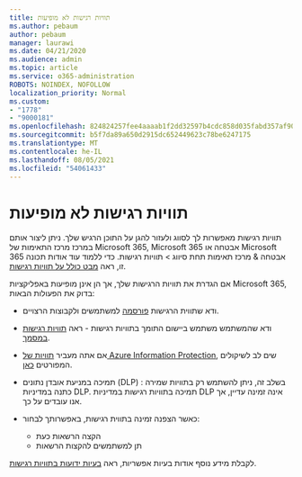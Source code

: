 ```yaml
---
title: תוויות רגישות לא מופיעות
ms.author: pebaum
author: pebaum
manager: laurawi
ms.date: 04/21/2020
ms.audience: admin
ms.topic: article
ms.service: o365-administration
ROBOTS: NOINDEX, NOFOLLOW
localization_priority: Normal
ms.custom:
- "1778"
- "9000181"
ms.openlocfilehash: 824824257fee4aaaab1f2dd32597b4cdc858d035fabd357af90cf054dd35c9c4
ms.sourcegitcommit: b5f7da89a650d2915dc652449623c78be6247175
ms.translationtype: MT
ms.contentlocale: he-IL
ms.lasthandoff: 08/05/2021
ms.locfileid: "54061433"
---
```

# <a name="sensitivity-labels-not-appearing"></a>תוויות רגישות לא מופיעות

תוויות רגישות מאפשרות לך לסווג ולעזור להגן על התוכן הרגיש שלך. ניתן ליצור אותם במרכז מרכז התאימות של Microsoft 365, Microsoft 365 אבטחה או Microsoft 365 אבטחה & מרכז תאימות תחת סיווג > תוויות רגישות. כדי ללמוד עוד אודות תכונה זו, ראה [מבט כולל על תוויות רגישות](https://docs.microsoft.com/microsoft-365/compliance/sensitivity-labels).

אם הגדרת את תוויות הרגישות שלך, אך הן אינן מופיעות באפליקציות Microsoft 365, בדוק את הפעולות הבאות:

- ודא שתווית הרגישות [פורסמה](https://docs.microsoft.com/microsoft-365/compliance/sensitivity-labels#what-label-policies-can-do) למשתמשים ולקבוצות הרצויים.

- ודא שהמשתמש משתמש ביישום התומך בתוויות רגישות - ראה [תוויות רגישות במסמך](https://support.office.com/article/apply-sensitivity-labels-to-your-documents-and-email-within-office-2f96e7cd-d5a4-403b-8bd7-4cc636bae0f9?#bkmk_whereavailable).

- אם אתה מעביר [תוויות של Azure Information Protection](https://docs.microsoft.com/azure/information-protection/configure-policy-migrate-labels), שים לב לשיקולים המפורטים [כאן](https://docs.microsoft.com/azure/information-protection/configure-policy-migrate-labels#considerations-for-unified-labels).

- תמיכה במניעת אובדן נתונים (DLP) : בשלב זה, ניתן להשתמש רק בתוויות שמירה כתנה במדיניות DLP.  תמיכה בתוויות רגישות במדיניות DLP אינה זמינה עדיין, אך אנו עובדים על כך.

- כאשר הצפנה זמינה בתווית רגישות, באפשרותך לבחור:
    - הקצה הרשאות כעת
    - תן למשתמשים להקצות הרשאות


לקבלת מידע נוסף אודות בעיות אפשריות, ראה [בעיות ידועות בתוויות רגישות](https://support.office.com/article/known-issues-with-sensitivity-labels-in-office-b169d687-2bbd-4e21-a440-7da1b2743edc).
